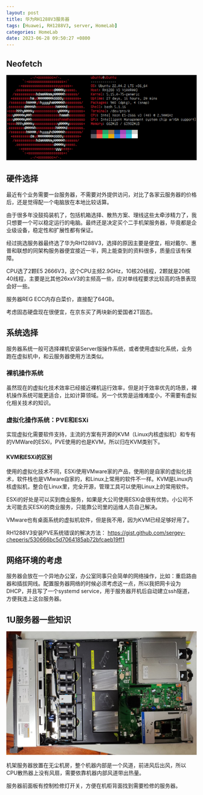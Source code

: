 ```yaml
---
layout: post
title: 华为RH1288V3服务器
tags: [Huawei, RH1288V3, server, HomeLab]
categories: HomeLab
date: 2023-06-28 09:50:27 +0800
---
```


## Neofetch

![](/assets/img/neofetch-rh1288v3-ubuntu22.04.png)

## 硬件选择

最近有个业务需要一台服务器，不需要对外提供访问，对比了各家云服务器的价格后，还是觉得配一个电脑放在本地比较话算。

由于很多年没鼓捣装机了，包括机箱选择、散热方案、理线这些太牵涉精力了，我只想要一个可以稳定运行的电脑。最终还是决定买个二手机架服务器，毕竟都是企业级设备，稳定性和扩展性都有保证。

经过挑选服务器最终选了华为RH1288V3，选择的原因主要是便宜，相对戴尔、惠普和联想的同架构服务器便宜接近一半，网上能查到的资料很多，质量应该有保障。

CPU选了2颗E5 2666V3，这个CPU主频2.9GHz，10核20线程，2颗就是20核40线程，主要是比其他26xxV3的主频高一些，应对单线程要求比较高的场景表现会好一些。

服务器REG ECC内存白菜价，直接配了64GB。

考虑固态硬盘现在很便宜，在京东买了两块新的爱国者2T固态。



## 系统选择

服务器系统一般可选择裸机安装Server版操作系统，或者使用虚拟化系统，业务跑在虚拟机中，和云服务器使用方法类似。

### 裸机操作系统

虽然现在的虚拟化技术效率已经接近裸机运行效率，但是对于效率优先的场景，裸机操作系统可能更适合，比如计算领域。另一个优势是运维难度小，不需要有虚拟化相关技术的知识。

### 虚拟化操作系统：PVE和ESXi

实现虚拟化需要软件支持，主流的方案有开源的KVM（Linux内核虚拟机）和专有的VMWare的ESXi，PVE使用的也是KVM，所以归在KVM类别下。

#### KVM和ESXi的区别

使用的虚拟化技术不同，ESXi使用VMware家的产品，使用的是自家的虚拟化技术，软件栈也是VMware自家的，和Linux上常用的软件不一样。KVM是Linux内核虚拟机，整合在Linux里，完全开源，管理工具可以使用Linux上的常用软件。

ESXi的好处是可以买到商业服务，如果是大公司使用ESXi会很有优势。小公司不太可能去买ESXi的商业服务，只能靠公司里的运维人员自己解决。

VMware也有桌面系统的虚拟机软件，但是我不用，因为KVM已经足够好用了。

RH1288V3安装PVE系统错误的解决方法：
https://gist.github.com/sergey-cheperis/530666bc5d7064185ab72bfcaeb19ff1

## 网络环境的考虑

服务器会放在一个异地办公室，办公室同事只会简单的网络操作，比如：重启路由器和插拔网线。配置服务器网络的时候必须考虑这一点，所以我把网卡设为DHCP，并且写了一个systemd service，用于服务器开机后自动建立ssh隧道，方便我连上这台服务器。

## 1U服务器一些知识

![](/assets/images/rh1288v3/photo_2023-06-29_09-48-48.jpg)

机架服务器放置在无尘机房，整个机器内部是一个风道，前进风后出风，所以CPU散热器上没有风扇，需要依靠机器内部风道带出热量。

服务器前面板有控制检修灯开关，方便在机柜背面找到需要检修的服务器。
